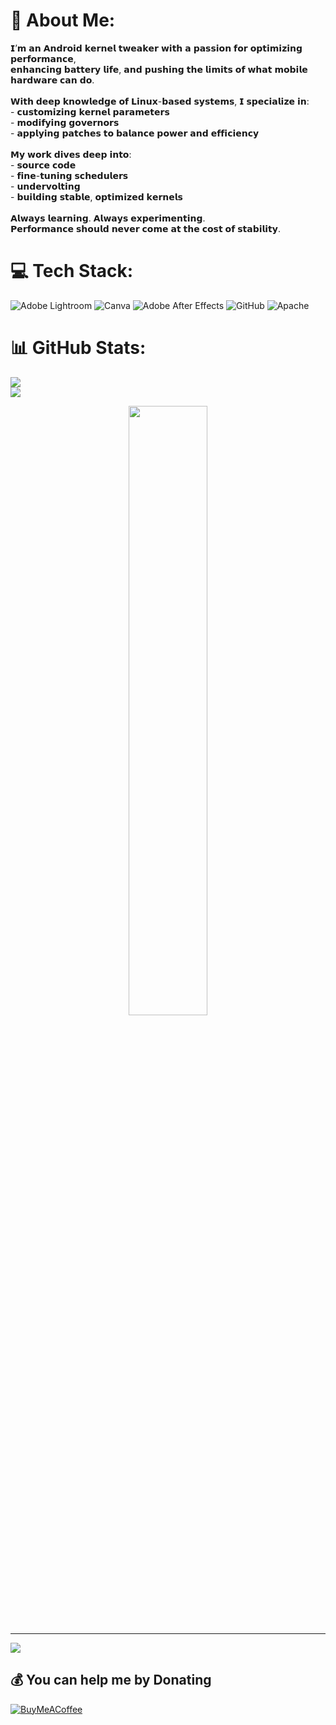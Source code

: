 # 💫 About Me:
𝗜’𝗺 𝗮𝗻 𝗔𝗻𝗱𝗿𝗼𝗶𝗱 𝗸𝗲𝗿𝗻𝗲𝗹 𝘁𝘄𝗲𝗮𝗸𝗲𝗿 𝘄𝗶𝘁𝗵 𝗮 𝗽𝗮𝘀𝘀𝗶𝗼𝗻 𝗳𝗼𝗿 𝗼𝗽𝘁𝗶𝗺𝗶𝘇𝗶𝗻𝗴 𝗽𝗲𝗿𝗳𝗼𝗿𝗺𝗮𝗻𝗰𝗲,<br>𝗲𝗻𝗵𝗮𝗻𝗰𝗶𝗻𝗴 𝗯𝗮𝘁𝘁𝗲𝗿𝘆 𝗹𝗶𝗳𝗲, 𝗮𝗻𝗱 𝗽𝘂𝘀𝗵𝗶𝗻𝗴 𝘁𝗵𝗲 𝗹𝗶𝗺𝗶𝘁𝘀 𝗼𝗳 𝘄𝗵𝗮𝘁 𝗺𝗼𝗯𝗶𝗹𝗲 𝗵𝗮𝗿𝗱𝘄𝗮𝗿𝗲 𝗰𝗮𝗻 𝗱𝗼.<br><br>𝗪𝗶𝘁𝗵 𝗱𝗲𝗲𝗽 𝗸𝗻𝗼𝘄𝗹𝗲𝗱𝗴𝗲 𝗼𝗳 𝗟𝗶𝗻𝘂𝘅-𝗯𝗮𝘀𝗲𝗱 𝘀𝘆𝘀𝘁𝗲𝗺𝘀, 𝗜 𝘀𝗽𝗲𝗰𝗶𝗮𝗹𝗶𝘇𝗲 𝗶𝗻:<br>- 𝗰𝘂𝘀𝘁𝗼𝗺𝗶𝘇𝗶𝗻𝗴 𝗸𝗲𝗿𝗻𝗲𝗹 𝗽𝗮𝗿𝗮𝗺𝗲𝘁𝗲𝗿𝘀<br>- 𝗺𝗼𝗱𝗶𝗳𝘆𝗶𝗻𝗴 𝗴𝗼𝘃𝗲𝗿𝗻𝗼𝗿𝘀<br>- 𝗮𝗽𝗽𝗹𝘆𝗶𝗻𝗴 𝗽𝗮𝘁𝗰𝗵𝗲𝘀 𝘁𝗼 𝗯𝗮𝗹𝗮𝗻𝗰𝗲 𝗽𝗼𝘄𝗲𝗿 𝗮𝗻𝗱 𝗲𝗳𝗳𝗶𝗰𝗶𝗲𝗻𝗰𝘆<br><br>𝗠𝘆 𝘄𝗼𝗿𝗸 𝗱𝗶𝘃𝗲𝘀 𝗱𝗲𝗲𝗽 𝗶𝗻𝘁𝗼:<br>- 𝘀𝗼𝘂𝗿𝗰𝗲 𝗰𝗼𝗱𝗲<br>- 𝗳𝗶𝗻𝗲-𝘁𝘂𝗻𝗶𝗻𝗴 𝘀𝗰𝗵𝗲𝗱𝘂𝗹𝗲𝗿𝘀<br>- 𝘂𝗻𝗱𝗲𝗿𝘃𝗼𝗹𝘁𝗶𝗻𝗴<br>- 𝗯𝘂𝗶𝗹𝗱𝗶𝗻𝗴 𝘀𝘁𝗮𝗯𝗹𝗲, 𝗼𝗽𝘁𝗶𝗺𝗶𝘇𝗲𝗱 𝗸𝗲𝗿𝗻𝗲𝗹𝘀<br><br>𝗔𝗹𝘄𝗮𝘆𝘀 𝗹𝗲𝗮𝗿𝗻𝗶𝗻𝗴. 𝗔𝗹𝘄𝗮𝘆𝘀 𝗲𝘅𝗽𝗲𝗿𝗶𝗺𝗲𝗻𝘁𝗶𝗻𝗴.<br>𝗣𝗲𝗿𝗳𝗼𝗿𝗺𝗮𝗻𝗰𝗲 𝘀𝗵𝗼𝘂𝗹𝗱 𝗻𝗲𝘃𝗲𝗿 𝗰𝗼𝗺𝗲 𝗮𝘁 𝘁𝗵𝗲 𝗰𝗼𝘀𝘁 𝗼𝗳 𝘀𝘁𝗮𝗯𝗶𝗹𝗶𝘁𝘆.


# 💻 Tech Stack:
![Adobe Lightroom](https://img.shields.io/badge/Adobe%20Lightroom-31A8FF.svg?style=for-the-badge&logo=Adobe%20Lightroom&logoColor=white) ![Canva](https://img.shields.io/badge/Canva-%2300C4CC.svg?style=for-the-badge&logo=Canva&logoColor=white) ![Adobe After Effects](https://img.shields.io/badge/Adobe%20After%20Effects-9999FF.svg?style=for-the-badge&logo=Adobe%20After%20Effects&logoColor=white) ![GitHub](https://img.shields.io/badge/github-%23121011.svg?style=for-the-badge&logo=github&logoColor=white) ![Apache](https://img.shields.io/badge/apache-%23D42029.svg?style=for-the-badge&logo=apache&logoColor=white)
# 📊 GitHub Stats:
![](https://github-readme-stats.vercel.app/api?username=raajk20pro&theme=dark&hide_border=false&include_all_commits=false&count_private=false)<br/>
![](https://nirzak-streak-stats.vercel.app/?user=raajk20pro&theme=dark&hide_border=false)<br/>
<p align="center">
    <img width="50%" src="https://github-readme-stats.vercel.app/api/top-langs/?username=raajk20pro&show_icons=true&count_private=true&theme=react&hide_border=true&bg_color=0D1117&layout=compact"/>
</p>

---
[![](https://visitcount.itsvg.in/api?id=RAAJK20Pro&icon=8&color=0)](https://visitcount.itsvg.in)

  ## 💰 You can help me by Donating
  [![BuyMeACoffee](https://img.shields.io/badge/Buy%20Me%20a%20Coffee-ffdd00?style=for-the-badge&logo=buy-me-a-coffee&logoColor=black)](https://buymeacoffee.com/RAAJK20Pro)

